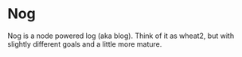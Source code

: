 # Nog

Nog is a node powered log (aka blog).  Think of it as wheat2, but with slightly different goals and a little more mature.
